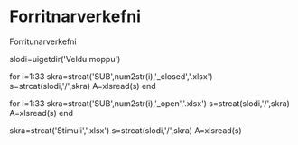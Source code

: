 # Forritnarverkefni
Forritunarverkefni 

slodi=uigetdir('Veldu moppu')

for i=1:33
    skra=strcat('SUB',num2str(i),'_closed','.xlsx')
    s=strcat(slodi,'/',skra)
    A=xlsread(s)
end

for i=1:33
    skra=strcat('SUB',num2str(i),'_open','.xlsx')
    s=strcat(slodi,'/',skra)
    A=xlsread(s)
end

skra=strcat('Stimuli','.xlsx')
s=strcat(slodi,'/',skra)
A=xlsread(s)
